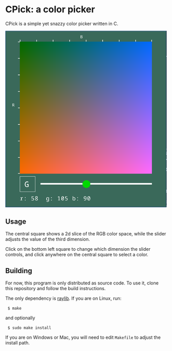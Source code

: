 # CPick: a color picker

CPick is a simple yet snazzy color picker written in C.

![screenshot](cpick.png)

Usage
-----
The central square shows a 2d slice of the RGB color space, while the slider
adjusts the value of the third dimension. 

Click on the bottom left square to change which dimension the slider controls,
and click anywhere on the central square to select a color.

Building
--------
For now, this program is only distributed as source code. To use it, clone this
repository and follow the build instructions.

The only dependency is [raylib](https://www.raylib.com/). If you are on Linux,
run:

     $ make

and optionally

     $ sudo make install

If you are on Windows or Mac, you will need to edit `Makefile` to adjust
the install path.
